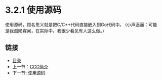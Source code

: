# 3.2.1 使用源码

使用源码，顾名思义就是把C/C++代码直接嵌入到Go代码中。
(小声逼逼：可能是我孤陋寡闻，在实际中，我很少看见有人这么做。)

## 链接

- [目录](directory.md)
- 上一节：[CGO简介](03.1.md)
- 下一节: [使用源码](03.2.1.md)
